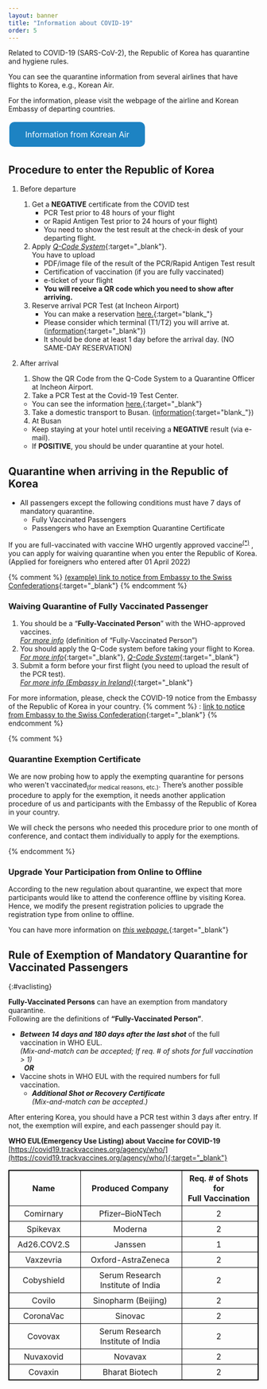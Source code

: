 ```yaml
---
layout: banner
title: "Information about COVID-19"
order: 5
---
```


<style>
.button {
  border: none;
  color: white;
  padding: 15px 32px;
  text-align: center;
  text-decoration: none;
  display: inline-block;
  font-size: 16px;
  margin: 4px 2px;
  cursor: pointer;
}

.green {background-color: #4CAF50;}
.blue {background-color: #1d83c3;}


table {
  border-collapse: collapse;
  border: 1px solid black;
}
th, td {
  padding: 5px;
  padding-right: 10px;
  min-width: 8em;
  border: 1px solid black;
}

</style>

Related to COVID-19 (SARS-CoV-2), the Republic of Korea has quarantine and hygiene rules.

You can see the quarantine information from several airlines that have flights to Korea, e.g., Korean Air.

For the information, please visit the webpage of the airline and Korean Embassy of departing countries.

<a href="https://www.koreanair.com/kr/en/travel-update/covid19/map" class="blue button" target="_blank" style="border-radius: 10px;">Information from Korean Air</a>

## Procedure to enter the Republic of Korea

1. Before departure 
   1. Get a **NEGATIVE** certificate from the COVID test
       * PCR Test prior to 48 hours of your flight
       * or Rapid Antigen Test prior to 24 hours of your flight)
       * You need to show the test result at the check-in desk of your departing flight.
   2. Apply [*Q-Code System*](https://cov19ent.kdca.go.kr/cpassportal/biz/beffatstmnt/main.do?lang=en){:target="_blank"}.  
       You have to upload
       * PDF/image file of the result of the PCR/Rapid Antigen Test result
       * Certification of vaccination (if you are fully vaccinated)
       * e-ticket of your flight
       * **You will receive a QR code which you need to show after arriving.**
   3. Reserve arrival PCR Test (at Incheon Airport)
      * You can make a reservation [here.](https://safe2gopass.com/index){:target="blank_"}
      * Please consider which terminal (T1/T2) you will arrive at. ([information](https://www.airport.kr/ap/en/svc/airlinesTerInfoList.do){:target="_blank"})
      * It should be done at least 1 day before the arrival day. (NO SAME-DAY RESERVATION)

2. After arrival
   1. Show the QR Code from the Q-Code System to a Quarantine Officer at Incheon Airport. 
   2. Take a PCR Test at the Covid-19 Test Center.
    * You can see the information [here.](https://www.airport.kr/ap_cnt/en/svc/covid19/medica2/medica2.do){:target="_blank"}
   3. Take a domestic transport to Busan. ([information](/pages/travel-info/transport-information/){:target="blank_"})
   4. At Busan
   * Keep staying at your hotel until receiving a **NEGATIVE** result (via e-mail).
   * If **POSITIVE**, you should be under quarantine at your hotel.

## Quarantine when arriving in the Republic of Korea
<!-- 
> According to the K-DCA(Korea Disease Control and Prevention Agency), the quarantine will be waived since 1st April 2022, for vaccinated persons. -->

* All passengers except the following conditions must have 7 days of mandatory quarantine.
  * Fully Vaccinated Passengers
  * Passengers who have an Exemption Quarantine Certificate

If you are full-vaccinated with vaccine WHO urgently approved vaccine<sup>[(*)](#vaclisting)</sup> , you can apply for waiving quarantine when you enter the Republic of Korea. (Applied for foreigners who entered after 01 April 2022)

{% comment %}
[(example) link to notice from Embassy to the Swiss Confederations](https://overseas.mofa.go.kr/ch-en/brd/m_23429/view.do?seq=17&page=1){:target="_blank"}
{% endcomment %}

### Waiving Quarantine of Fully Vaccinated Passenger

1. You should be a “**Fully-Vaccinated Person**” with the WHO-approved vaccines.  
   [*For more info*](#vaclisting) (definition of “Fully-Vaccinated Person”)
2. You should apply the Q-Code system before taking your flight to Korea.  
   [*For more info*](https://overseas.mofa.go.kr/ch-en/brd/m_23429/view.do?seq=17){:target="_blank"}, 
   [*Q-Code System*](https://cov19ent.kdca.go.kr/cpassportal/biz/beffatstmnt/main.do?lang=en){:target="_blank"}
3. Submit a form before your first flight (you need to upload the result of the PCR test).  
   [*For more info (Embassy in Ireland)*](https://overseas.mofa.go.kr/ie-en/brd/m_23775/view.do?seq=5){:target="_blank"}

For more information, please, check the COVID-19 notice from the Embassy of the Republic of Korea in your country.
{% comment %}
: [link to notice from Embassy to the Swiss Confederation](https://overseas.mofa.go.kr/ch-en/brd/m_23429/view.do?seq=17){:target="_blank"}
{% endcomment %}

{% comment %}
### Quarantine Exemption Certificate

We are now probing how to apply the exempting quarantine for persons who weren't vaccinated<sub>(for medical reasons, etc.)</sub>. There’s another possible procedure to apply for the exemption, it needs another application procedure of us and participants with the Embassy of the Republic of Korea in your country.

We will check the persons who needed this procedure prior to one month of conference, and contact them individually to apply for the exemptions.

{% endcomment %}
### Upgrade Your Participation from Online to Offline
According to the new regulation about quarantine, we expect that more participants would like to attend the conference offline by visiting Korea. Hence, we modify the present registration policies to upgrade the registration type from online to offline.

You can have more information on [*this webpage.*](/pages/general-info/registration/#upgrade){:target="_blank"}

## Rule of Exemption of Mandatory Quarantine for Vaccinated Passengers
{:#vaclisting}

**Fully-Vaccinated Persons** can have an exemption from mandatory quarantine.  
Following are the definitions of **“Fully-Vaccinated Person”**.

* ***Between 14 days and 180 days after the last shot*** of the full vaccination in WHO EUL.  
   *(Mix-and-match can be accepted; If req. # of shots for full vaccination > 1)*  
   &nbsp; ***OR***
* Vaccine shots in WHO EUL with the required numbers for full vaccination.  
  * ***Additional Shot or Recovery Certificate***  
    *(Mix-and-match can be accepted.)*


After entering Korea, you should have a PCR test within 3 days after entry. If not, the exemption will expire, and each passenger should pay it. 

**WHO EUL(Emergency Use Listing) about Vaccine for COVID-19**  
[https://covid19.trackvaccines.org/agency/who/](https://covid19.trackvaccines.org/agency/who/){:target="_blank"}

| Name | Produced Company | Req. # of Shots for<br>Full Vaccination |
|:----:|:----------------:|:------------------------------------:|
| Comirnary | Pfizer–BioNTech | 2 |
| Spikevax | Moderna | 2 |
| Ad26.COV2.S | Janssen | 1 |
| Vaxzevria | Oxford-AstraZeneca | 2 |
| Cobyshield | Serum Research Institute of India | 2 |
| Covilo | Sinopharm (Beijing) | 2 |
| CoronaVac | Sinovac | 2 |
| Covovax | Serum Research Institute of India | 2 |
| Nuvaxovid | Novavax | 2 |
| Covaxin | Bharat Biotech | 2 |

